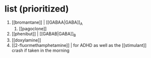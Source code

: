# list (prioritized)
1. [[bromantane]] | [[GABAA|GABA]]<sub>A</sub>
	1. [[pagoclone]]
2. [[phenibut]] | [[GABAB|GABA]]<sub>B</sub>
3. [[doxylamine]]
4. [[2-fluormethamphetamine]] | for ADHD as well as the [[stimulant]] crash if taken in the morning